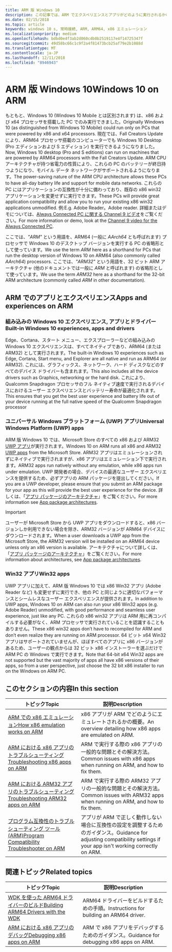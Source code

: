 ```yaml
---
title: ARM 版 Windows 10
description: この記事では、ARM でエクスペリエンスとアプリがどのように実行されるかの概要、どのような制限事項があるか、詳しい情報を参照できる場所について説明します。
ms.date: 02/15/2018
ms.topic: article
keywords: windows 10 s, 常時接続, ARM, ARM64, x86 エミュレーション
ms.localizationpriority: medium
ms.openlocfilehash: bdbd0e4f3ab2d060cdb0b2519117e4f14725347f
ms.sourcegitcommit: 49d58bc66c1c9f2a4f81473bcb25af79e2b1088d
ms.translationtype: MT
ms.contentlocale: ja-JP
ms.lasthandoff: 12/11/2018
ms.locfileid: "8946943"
---
```

# <a name="windows-10-on-arm"></a><span data-ttu-id="13f08-104">ARM 版 Windows 10</span><span class="sxs-lookup"><span data-stu-id="13f08-104">Windows 10 on ARM</span></span>
<span data-ttu-id="13f08-105">もともと、Windows 10 (Windows 10 Mobile とは区別されます) は、x86 および x64 プロセッサを搭載した PC でのみ実行できました。</span><span class="sxs-lookup"><span data-stu-id="13f08-105">Originally Windows 10 (as distinguished from Windows 10 Mobile) could run only on PCs that were powered by x86 and x64 processors.</span></span> <span data-ttu-id="13f08-106">現在では、Fall Creators Update により、ARM64 プロセッサ搭載のコンピューターでも Windows 10 Desktop (Pro エディションおよび S エディション) を実行できるようになりました。</span><span class="sxs-lookup"><span data-stu-id="13f08-106">Now, Windows 10 desktop (Pro and S editions) can run on machines that are powered by ARM64 processors with the Fall Creators Update.</span></span> <span data-ttu-id="13f08-107">ARM CPU アーキテクチャが持つ省電力の性質により、これらの PC のバッテリーが終日持つようになり、モバイル データ ネットワークがサポートされるようになります。</span><span class="sxs-lookup"><span data-stu-id="13f08-107">The power-saving nature of the ARM CPU architecture allows these PCs to have all-day battery life and support for mobile data networks.</span></span> <span data-ttu-id="13f08-108">これらの PC にはアプリケーションの互換性が十分に備わっており、既存の x86 win32 アプリケーションを変更せずに実行できます。</span><span class="sxs-lookup"><span data-stu-id="13f08-108">These PCs will provide great application compatibility and allow you to run your existing x86 win32 applications unmodified.</span></span> <span data-ttu-id="13f08-109">例:</span><span class="sxs-lookup"><span data-stu-id="13f08-109">E.g.</span></span> <span data-ttu-id="13f08-110">Adobe Reader。</span><span class="sxs-lookup"><span data-stu-id="13f08-110">Adobe reader.</span></span> <span data-ttu-id="13f08-111">詳細またはデモについては、[Always Connected PC に関する Channel 9 ビデオ](https://channel9.msdn.com/Events/Build/2017/P4171)をご覧ください。</span><span class="sxs-lookup"><span data-stu-id="13f08-111">For more information or demo, look at the [Channel 9 video for the Always Connected PC](https://channel9.msdn.com/Events/Build/2017/P4171).</span></span> 

<span data-ttu-id="13f08-112">ここでは、*"ARM"* という用語を、ARM64 (一般に *AArch64* とも呼ばれます) プロセッサで Windows 10 のデスクトップ バージョンを実行する PC の省略形として使っています。</span><span class="sxs-lookup"><span data-stu-id="13f08-112">We use the term *ARM* here as a shorthand for PCs that run the desktop version of Windows 10 on ARM64 (also commonly called *AArch64*) processors.</span></span>  <span data-ttu-id="13f08-113">ここでは、*"ARM32"* という用語を、32 ビット ARM アーキテクチャ (他のドキュメントでは一般に *ARM* と呼ばれます) の省略形として使っています。</span><span class="sxs-lookup"><span data-stu-id="13f08-113">We use the term *ARM32* here as a shorthand for the 32-bit ARM architecture (commonly called *ARM* in other documentation).</span></span>

## <a name="apps-and-experiences-on-arm"></a><span data-ttu-id="13f08-114">ARM でのアプリとエクスペリエンス</span><span class="sxs-lookup"><span data-stu-id="13f08-114">Apps and experiences on ARM</span></span>

### <a name="built-in-windows-10-experiences-apps-and-drivers"></a><span data-ttu-id="13f08-115">組み込みの Windows 10 エクスペリエンス, アプリとドライバー</span><span class="sxs-lookup"><span data-stu-id="13f08-115">Built-in Windows 10 experiences, apps and drivers</span></span>
<span data-ttu-id="13f08-116">Edge、Cortana、スタート メニュー、エクスプローラーなどの組み込みの Windows 10 エクスペリエンスは、すべてネイティブであり、ARM64 (または ARM32) として実行されます。</span><span class="sxs-lookup"><span data-stu-id="13f08-116">The built-in Windows 10 experiences such as Edge, Cortana, Start menu, and Explorer are all native and run as ARM64 (or ARM32).</span></span> <span data-ttu-id="13f08-117">これには、グラフィックス、ネットワーク、ハード ディスクなどのすべてのデバイス ドライバーも含まれます。</span><span class="sxs-lookup"><span data-stu-id="13f08-117">This also includes all the device drivers such as Graphics, networking or the hard disk.</span></span> <span data-ttu-id="13f08-118">これにより、Qualcomm Snapdragon プロセッサのフル ネイティブ速度で実行されるデバイスにおけるユーザー エクスペリエンスとバッテリー寿命が最適化されます。</span><span class="sxs-lookup"><span data-stu-id="13f08-118">This ensures that you get the best user experience and battery life out of your device running at the full native speed of the Qualcomm Snapdragon processor</span></span>

### <a name="universal-windows-platform-uwp-apps"></a><span data-ttu-id="13f08-119">ユニバーサル Windows プラットフォーム (UWP) アプリ</span><span class="sxs-lookup"><span data-stu-id="13f08-119">Universal Windows Platform (UWP) apps</span></span>
<span data-ttu-id="13f08-120">ARM 版 Windows 10 では、Microsoft Store のすべての x86 および ARM32 [UWP アプリ](../get-started/universal-application-platform-guide.md)が実行されます。</span><span class="sxs-lookup"><span data-stu-id="13f08-120">Windows 10 on ARM runs all x86 and ARM32 [UWP apps](../get-started/universal-application-platform-guide.md) from the Microsoft Store.</span></span> <span data-ttu-id="13f08-121">ARM32 アプリはエミュレーションされずにネイティブで実行されますが、x86 アプリはエミュレーション下で実行されます。</span><span class="sxs-lookup"><span data-stu-id="13f08-121">ARM32 apps run natively without any emulation, while x86 apps run under emulation.</span></span> <span data-ttu-id="13f08-122">UWP 開発者の場合、デバイスの最適なユーザー エクスペリエンスを提供するため、必ずアプリの ARM パッケージを提出してください。</span><span class="sxs-lookup"><span data-stu-id="13f08-122">If you are a UWP developer, please ensure that you submit an ARM package for your app as this will provide the best user experience for the device.</span></span> <span data-ttu-id="13f08-123">詳しくは、「[アプリ パッケージのアーキテクチャ](../packaging/device-architecture.md)」をご覧ください。</span><span class="sxs-lookup"><span data-stu-id="13f08-123">For more information see [App package architectures](../packaging/device-architecture.md).</span></span>

>[!IMPORTANT] 
> <span data-ttu-id="13f08-124">ユーザーが Microsoft Store から UWP アプリをダウンロードすると、x86 バージョンしか利用できない場合を除き、ARM32 バージョンが ARM64 デバイスにダウンロードされます。</span><span class="sxs-lookup"><span data-stu-id="13f08-124">When a user downloads a UWP app from the Microsoft Store, the ARM32 version will be installed on an ARM64 device unless only an x86 version is available.</span></span> <span data-ttu-id="13f08-125">アーキテクチャについて詳しくは、「[アプリ パッケージのアーキテクチャ](../packaging/device-architecture.md)」をご覧ください。</span><span class="sxs-lookup"><span data-stu-id="13f08-125">For more information about architectures, see [App package architectures](../packaging/device-architecture.md).</span></span>

### <a name="win32-apps"></a><span data-ttu-id="13f08-126">Win32 アプリ</span><span class="sxs-lookup"><span data-stu-id="13f08-126">Win32 apps</span></span>
<span data-ttu-id="13f08-127">UWP アプリに加えて、ARM 版 Windows 10 では x86 Win32 アプリ (Adobe Reader など) も変更せずに実行でき、他の PC と同じように適切なパフォーマンスとシームレスなユーザー エクスペリエンスが提供されます。</span><span class="sxs-lookup"><span data-stu-id="13f08-127">In addition to UWP apps, Windows 10 on ARM can also run your x86 Win32 apps (e.g. Adobe Reader) unmodified, with good performance and seamless user experience, just like any PC.</span></span> <span data-ttu-id="13f08-128">これらの x86 win32 アプリは ARM 用に再コンパイルする必要がなく、ARM プロセッサで実行されていることを認識することもありません。</span><span class="sxs-lookup"><span data-stu-id="13f08-128">These x86 win32 apps don’t have to recompiled for ARM and don’t even realize they are running on ARM processor.</span></span> <span data-ttu-id="13f08-129">64 ビット x64 Win32 アプリはサポートされていませんが、ほぼすべてのアプリに x86 バージョンがあるため、ユーザーの観点からは 32 ビット x86 インストーラーを選ぶだけで ARM PC の Windows で実行できます。</span><span class="sxs-lookup"><span data-stu-id="13f08-129">Note that 64-bit x64 Win32 apps are not supported but the vast majority of apps all have x86 versions of their apps, so from a user perspective, just choose the 32 bit x86 installer to run on the Windows on ARM PC.</span></span>

## <a name="in-this-section"></a><span data-ttu-id="13f08-130">このセクションの内容</span><span class="sxs-lookup"><span data-stu-id="13f08-130">In this section</span></span>
|<span data-ttu-id="13f08-131">トピック</span><span class="sxs-lookup"><span data-stu-id="13f08-131">Topic</span></span> | <span data-ttu-id="13f08-132">説明</span><span class="sxs-lookup"><span data-stu-id="13f08-132">Description</span></span> |
|-----|-----|
|[<span data-ttu-id="13f08-133">ARM での x86 エミュレーション</span><span class="sxs-lookup"><span data-stu-id="13f08-133">How x86 emulation works on ARM</span></span>](apps-on-arm-x86-emulation.md)|<span data-ttu-id="13f08-134">x86 アプリが ARM でどのようにエミュレートされるかの概要。</span><span class="sxs-lookup"><span data-stu-id="13f08-134">An overview detailing how x86 apps are emulated on ARM.</span></span>|
|[<span data-ttu-id="13f08-135">ARM における x86 アプリのトラブルシューティング</span><span class="sxs-lookup"><span data-stu-id="13f08-135">Troubleshooting x86 apps on ARM</span></span>](apps-on-arm-troubleshooting-x86.md)|<span data-ttu-id="13f08-136">ARM で実行する際の x86 アプリの一般的な問題とその解決方法。</span><span class="sxs-lookup"><span data-stu-id="13f08-136">Common issues with x86 apps when running on ARM, and how to fix them.</span></span> |
|[<span data-ttu-id="13f08-137">ARM における ARM32 アプリのトラブルシューティング</span><span class="sxs-lookup"><span data-stu-id="13f08-137">Troubleshooting ARM32 apps on ARM</span></span>](apps-on-arm-troubleshooting-arm32.md)|<span data-ttu-id="13f08-138">ARM で実行する際の ARM32 アプリの一般的な問題とその解決方法。</span><span class="sxs-lookup"><span data-stu-id="13f08-138">Common issues with ARM32 apps when running on ARM, and how to fix them.</span></span> |
|[<span data-ttu-id="13f08-139">プログラム互換性のトラブルシューティング ツール (ARM)</span><span class="sxs-lookup"><span data-stu-id="13f08-139">Program Compatibility Troubleshooter on ARM</span></span>](apps-on-arm-program-compat-troubleshooter.md)|<span data-ttu-id="13f08-140">アプリが ARM で正しく動作しない場合に互換性の設定を調整するためのガイダンス。</span><span class="sxs-lookup"><span data-stu-id="13f08-140">Guidance for adjusting compatibility settings if your app isn't working correctly on ARM.</span></span> |

## <a name="related-topics"></a><span data-ttu-id="13f08-141">関連トピック</span><span class="sxs-lookup"><span data-stu-id="13f08-141">Related topics</span></span>
|<span data-ttu-id="13f08-142">トピック</span><span class="sxs-lookup"><span data-stu-id="13f08-142">Topic</span></span> | <span data-ttu-id="13f08-143">説明</span><span class="sxs-lookup"><span data-stu-id="13f08-143">Description</span></span> |
|-----|-----|
|[<span data-ttu-id="13f08-144">WDK を使った ARM64 ドライバーのビルド</span><span class="sxs-lookup"><span data-stu-id="13f08-144">Building ARM64 Drivers with the WDK</span></span>](https://docs.microsoft.com/en-us/windows-hardware/drivers/develop/building-arm64-drivers)|<span data-ttu-id="13f08-145">ARM64 ドライバーをビルドするための手順。</span><span class="sxs-lookup"><span data-stu-id="13f08-145">Instructions for building an ARM64 driver.</span></span> |
| [<span data-ttu-id="13f08-146">ARM における x86 アプリのデバッグ</span><span class="sxs-lookup"><span data-stu-id="13f08-146">Debugging x86 apps on ARM</span></span>](https://docs.microsoft.com/en-us/windows-hardware/drivers/debugger/debugging-arm64) | <span data-ttu-id="13f08-147">ARM で x86 アプリをデバッグするためのガイダンス。</span><span class="sxs-lookup"><span data-stu-id="13f08-147">Guidance for debugging x86 apps on ARM.</span></span> |
